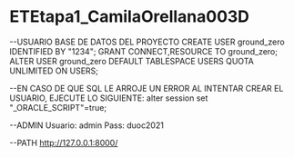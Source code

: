# ETEtapa1_CamilaOrellana003D

--USUARIO BASE DE DATOS DEL PROYECTO
CREATE USER ground_zero IDENTIFIED BY "1234";
GRANT CONNECT,RESOURCE TO ground_zero;
ALTER USER ground_zero DEFAULT TABLESPACE USERS QUOTA UNLIMITED ON USERS;

--EN CASO DE QUE SQL LE ARROJE UN ERROR AL INTENTAR CREAR EL USUARIO, EJECUTE LO SIGUIENTE:
alter session set "_ORACLE_SCRIPT"=true;

--ADMIN
Usuario: admin
Pass: duoc2021

--PATH
http://127.0.0.1:8000/
